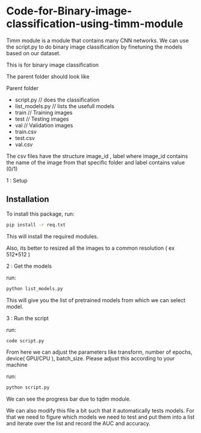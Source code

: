 # Code-for-Binary-image-classification-using-timm-module 

Timm module is a module that contains many CNN networks. We can use the script.py to do binary image classification by finetuning the models based on our dataset. 

This is for binary image classification 

The parent folder should look like 

Parent folder 
  - script.py // does the classification
  - list_models.py // lists the usefull models
  - train  // Training images 
  - test  // Testing images
  - val  // Validation images
  - train.csv
  - test.csv
  - val.csv

The csv files have the structure 
image_id , label 
where image_id contains the name of the image from that specific folder and label contains value (0/1)

1 : Setup 
## Installation

To install this package, run:

```bash
pip install -r req.txt
```

This will install the required modules. 

Also, its better to resized all the images to a common resolution ( ex 512*512 ) 

2 : Get the models 

run:
```bash
python list_models.py
```

This will give you the list of pretrained models from which we can select model.

3 : Run the script

run:
```bash
code script.py
```

From here we can adjust the parameters like transform, number of epochs, device( GPU/CPU ), batch_size.
Please adjust this according to your machine 

run:
```bash
python script.py
```

We can see the progress bar due to tqdm module.

We can also modify this file a bit such that it automatically tests models. For that we need to figure which models we need to test and put them into a list and iterate over the list and record the AUC and accuracy.
